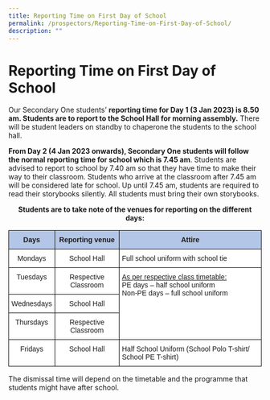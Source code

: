 ```yaml
---
title: Reporting Time on First Day of School
permalink: /prospectors/Reporting-Time-on-First-Day-of-School/
description: ""
---
```

Reporting Time on First Day of School
=====================================

Our Secondary One students’&nbsp;<b>reporting time for Day 1 (3 Jan 2023) is 8.50 am. Students are to report to the School Hall for morning assembly.</b>&nbsp;There will be student leaders on standby to chaperone the students to the school hall.

  

<b>From Day 2 (4 Jan 2023 onwards), Secondary One students will follow the normal reporting time for school which is 7.45 am</b>. Students are advised to report to school by 7.40 am so that they have time to make their way to their classroom. Students who arrive at the classroom after 7.45 am will be considered late for school. Up until 7.45 am, students are required to read their storybooks silently. All students must bring their own storybooks.

<center> <b>Students are to take note of the venues for reporting on the different days:</b> </center>

<style type="text/css">
.tg  {border-collapse:collapse;border-spacing:0;}
.tg td{border-color:black;border-style:solid;border-width:1px;font-family:Arial, sans-serif;font-size:14px;
  overflow:hidden;padding:10px 5px;word-break:normal;}
.tg th{border-color:black;border-style:solid;border-width:1px;font-family:Arial, sans-serif;font-size:14px;
  font-weight:normal;overflow:hidden;padding:10px 5px;word-break:normal;}
.tg .tg-ba4e{background-color:#B4C6E7;font-weight:bold;text-align:center;vertical-align:top}
.tg .tg-7yig{background-color:#FFF;text-align:center;vertical-align:top}
.tg .tg-ktyi{background-color:#FFF;text-align:left;vertical-align:top}
</style>
<table class="tg">
<thead>
  <tr>
    <th class="tg-ba4e">Days</th>
    <th class="tg-ba4e">Reporting venue</th>
    <th class="tg-ba4e">Attire</th>
  </tr>
</thead>
<tbody>
  <tr>
    <td class="tg-7yig">Mondays</td>
    <td class="tg-7yig">School Hall</td>
    <td class="tg-ktyi">Full school uniform with school tie</td>
  </tr>
  <tr>
    <td class="tg-7yig">Tuesdays</td>
    <td class="tg-7yig">Respective Classroom</td>
    <td class="tg-ktyi" rowspan="3"><span style="text-decoration:underline">As per respective class timetable:</span><br>PE days – half school uniform<br>Non-PE days – full school uniform</td>
  </tr>
  <tr>
    <td class="tg-7yig">Wednesdays</td>
    <td class="tg-7yig">School Hall</td>
  </tr>
  <tr>
    <td class="tg-7yig">Thursdays</td>
    <td class="tg-7yig">Respective Classroom</td>
  </tr>
  <tr>
    <td class="tg-7yig">Fridays</td>
    <td class="tg-7yig">School Hall</td>
    <td class="tg-ktyi">Half School Uniform (School Polo T-shirt/ School PE T-shirt)</td>
  </tr>
</tbody>
</table>

The dismissal time will depend on the timetable and the programme that students might have after school.